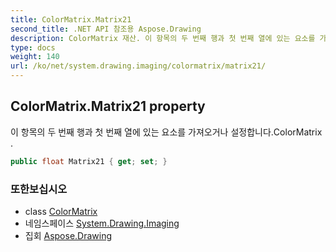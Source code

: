 ```yaml
---
title: ColorMatrix.Matrix21
second_title: .NET API 참조용 Aspose.Drawing
description: ColorMatrix 재산. 이 항목의 두 번째 행과 첫 번째 열에 있는 요소를 가져오거나 설정합니다.ColorMatrix .
type: docs
weight: 140
url: /ko/net/system.drawing.imaging/colormatrix/matrix21/
---
```

## ColorMatrix.Matrix21 property

이 항목의 두 번째 행과 첫 번째 열에 있는 요소를 가져오거나 설정합니다.ColorMatrix .

```csharp
public float Matrix21 { get; set; }
```

### 또한보십시오

* class [ColorMatrix](../)
* 네임스페이스 [System.Drawing.Imaging](../../colormatrix/)
* 집회 [Aspose.Drawing](../../../)



